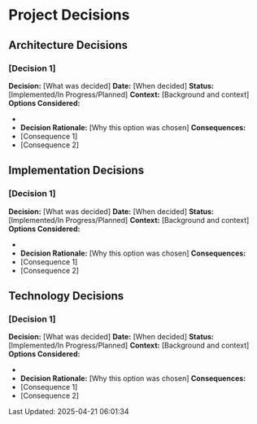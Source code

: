 # Project Decisions

## Architecture Decisions

### [Decision 1]

**Decision:** [What was decided]
**Date:** [When decided]
**Status:** [Implemented/In Progress/Planned]
**Context:** [Background and context]
**Options Considered:**
- [Option 1]: [Description]
- [Option 2]: [Description]
**Decision Rationale:** [Why this option was chosen]
**Consequences:**
- [Consequence 1]
- [Consequence 2]

## Implementation Decisions

### [Decision 1]

**Decision:** [What was decided]
**Date:** [When decided]
**Status:** [Implemented/In Progress/Planned]
**Context:** [Background and context]
**Options Considered:**
- [Option 1]: [Description]
- [Option 2]: [Description]
**Decision Rationale:** [Why this option was chosen]
**Consequences:**
- [Consequence 1]
- [Consequence 2]

## Technology Decisions

### [Decision 1]

**Decision:** [What was decided]
**Date:** [When decided]
**Status:** [Implemented/In Progress/Planned]
**Context:** [Background and context]
**Options Considered:**
- [Option 1]: [Description]
- [Option 2]: [Description]
**Decision Rationale:** [Why this option was chosen]
**Consequences:**
- [Consequence 1]
- [Consequence 2]

Last Updated: 2025-04-21 06:01:34
